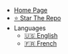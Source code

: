 * [Home Page](/)
* [⭐ Star The Repo](https://github.com/open-sauced/intro)
* Languages
    * [:us: English ](/)
    * [:fr: French ](/translations/fr/)
